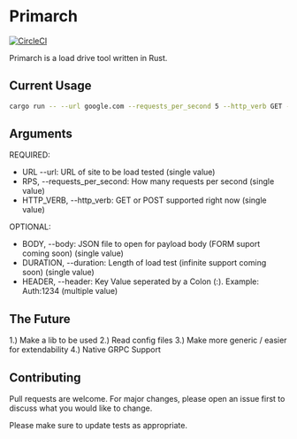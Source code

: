 # Primarch
[![CircleCI](https://circleci.com/gh/ericmcbride/primarch/tree/master.svg?style=svg)](https://circleci.com/gh/ericmcbride/primarch/tree/master)

Primarch is a load drive tool written in Rust.


## Current Usage
``` bash
cargo run -- --url google.com --requests_per_second 5 --http_verb GET --header Foo:bar --duration=10
```


## Arguments

REQUIRED:
- URL --url: URL of site to be load tested (single value)
- RPS, --requests_per_second: How many requests per second (single value)
- HTTP_VERB, --http_verb: GET or POST supported right now (single value)

OPTIONAL:
- BODY, --body: JSON file to open for payload body (FORM suport coming soon) (single value)
- DURATION, --duration: Length of load test (infinite support coming soon) (single value)
- HEADER, --header: Key Value seperated by a Colon (:).  Example: Auth:1234 (multiple value) 


## The Future
1.) Make a lib to be used
2.) Read config files
3.) Make more generic / easier for extendability
4.) Native GRPC Support

## Contributing
Pull requests are welcome. For major changes, please open an issue first to discuss what you would like to change.

Please make sure to update tests as appropriate.
